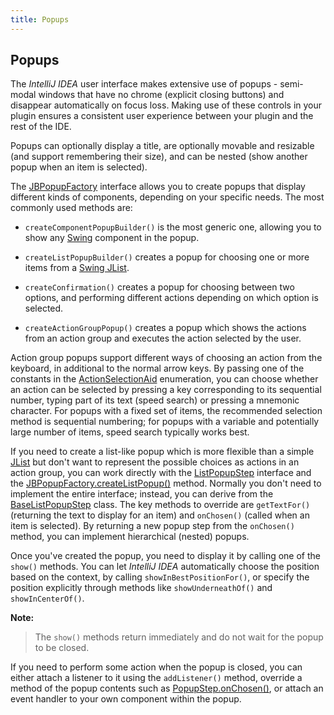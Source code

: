 ```yaml
---
title: Popups
---
```



## Popups

The *IntelliJ IDEA* user interface makes extensive use of popups \- semi-modal windows that have no chrome (explicit closing buttons) and disappear automatically on focus loss.
Making use of these controls in your plugin ensures a consistent user experience between your plugin and the rest of the IDE.

Popups can optionally display a title, are optionally movable and resizable (and support remembering their size), and can be nested (show another popup when an item is selected).

The
[JBPopupFactory](https://github.com/JetBrains/intellij-community/blob/master/platform/platform-api/src/com/intellij/openapi/ui/popup/JBPopupFactory.java)
interface allows you to create popups that display different kinds of components, depending on your specific needs.
The most commonly used methods are:

*  `createComponentPopupBuilder()` is the most generic one, allowing you to show any
[Swing](http://docs.oracle.com/javase/tutorial/uiswing/start/index.html)
component in the popup.

*  `createListPopupBuilder()` creates a popup for choosing one or more items from a
    [Swing JList](http://docs.oracle.com/javase/8/docs/api/javax/swing/JList.html).

*  `createConfirmation()` creates a popup for choosing between two options, and performing different actions depending on which option is selected.

*  `createActionGroupPopup()` creates a popup which shows the actions from an action group and executes the action selected by the user.

Action group popups support different ways of choosing an action from the keyboard, in additional to the normal arrow keys.
By passing one of the constants in the
[ActionSelectionAid](https://github.com/JetBrains/intellij-community/blob/master/platform/platform-api/src/com/intellij/openapi/ui/popup/JBPopupFactory.java)
enumeration, you can choose whether an action can be selected by pressing a key corresponding to its sequential number, typing part of its text (speed search) or pressing a mnemonic character.
For popups with a fixed set of items, the recommended selection method is sequential numbering;
for popups with a variable and potentially large number of items, speed search typically works best.

If you need to create a list-like popup which is more flexible than a simple
[JList](http://docs.oracle.com/javase/8/docs/api/javax/swing/JList.html)
but don't want to represent the possible choices as actions in an action group, you can work directly with the
[ListPopupStep](https://github.com/JetBrains/intellij-community/blob/master/platform/platform-api/src/com/intellij/openapi/ui/popup/ListPopupStep.java)
interface and the
[JBPopupFactory.createListPopup()](https://github.com/JetBrains/intellij-community/blob/master/platform/platform-api/src/com/intellij/openapi/ui/popup/JBPopupFactory.java)
method.
Normally you don't need to implement the entire interface; instead, you can derive from the
[BaseListPopupStep](https://github.com/JetBrains/intellij-community/blob/master/platform/platform-api/src/com/intellij/openapi/ui/popup/util/BaseListPopupStep.java)
class.
The key methods to override are `getTextFor()` (returning the text to display for an item) and `onChosen()` (called when an item is selected).
By returning a new popup step from the `onChosen()` method, you can implement hierarchical (nested) popups.

Once you've created the popup, you need to display it by calling one of the `show()` methods.
You can let *IntelliJ IDEA* automatically choose the position based on the context, by calling `showInBestPositionFor()`, or specify the position explicitly through methods like `showUnderneathOf()` and `showInCenterOf()`.


**Note:**

>  The `show()` methods return immediately and do not wait for the popup to be closed.

If you need to perform some action when the popup is closed, you can either attach a listener to it using the `addListener()` method, override a method of the popup contents such as
[PopupStep.onChosen()](https://github.com/JetBrains/intellij-community/blob/master/platform/platform-api/src/com/intellij/openapi/ui/popup/PopupStep.java),
or attach an event handler to your own component within the popup.

